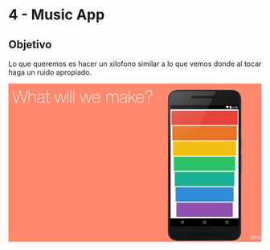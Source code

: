 # 4 - Music App

## Objetivo

Lo que queremos es hacer un xilofono similar a lo que vemos donde al tocar haga un ruido apropiado.

![](../../.gitbook/assets/imagen%20%28784%29.png)



